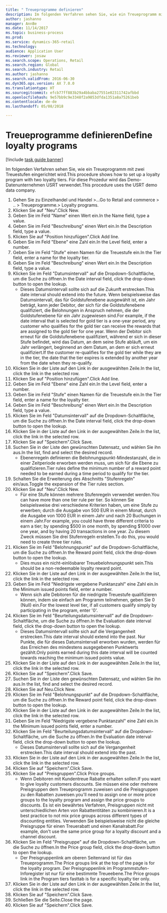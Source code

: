 ```yaml
--- 
title: " Treueprogramme definieren"
description: Im folgenden Verfahren sehen Sie, wie ein Treueprogramm mit zwei Treuestufen eingerichtet wird.
author: jashanno
manager: AnnBe
ms.date: 11/14/2017
ms.topic: business-process
ms.prod: 
ms.service: dynamics-365-retail
ms.technology: 
audience: Application User
ms.reviewer: josaw
ms.search.scope: Operations, Retail
ms.search.region: Global
ms.search.industry: Retail
ms.author: jashanno
ms.search.validFrom: 2016-06-30
ms.dyn365.ops.version: AX 7.0.0
ms.translationtype: HT
ms.sourcegitcommit: efcb77ff883b29a4bbaba27551e02311742afbbd
ms.openlocfilehash: 9e57bb9c9e3348f2a9853dfda1351a8a75261beb
ms.contentlocale: de-de
ms.lasthandoff: 05/08/2018

---
```

# <a name="define-loyalty-programs"></a><span data-ttu-id="1492e-103"> Treueprogramme definieren</span><span class="sxs-lookup"><span data-stu-id="1492e-103">Define loyalty programs</span></span>

[!include [task guide banner](../includes/task-guide-banner.md)]

<span data-ttu-id="1492e-104">Im folgenden Verfahren sehen Sie, wie ein Treueprogramm mit zwei Treuestufen eingerichtet wird.</span><span class="sxs-lookup"><span data-stu-id="1492e-104">This procedure shows how to set up a loyalty program with two loyalty tiers.</span></span> <span data-ttu-id="1492e-105">Für diese Prozedur wird das Demo-Datenunternehmen USRT verwendet.</span><span class="sxs-lookup"><span data-stu-id="1492e-105">This procedure uses the USRT demo data company.</span></span>

1. <span data-ttu-id="1492e-106">Gehen Sie zu Einzelhandel und Handel >...</span><span class="sxs-lookup"><span data-stu-id="1492e-106">Go to Retail and commerce > ..</span></span> <span data-ttu-id="1492e-107">> Treueprogramme.</span><span class="sxs-lookup"><span data-stu-id="1492e-107">> Loyalty programs.</span></span>
2. <span data-ttu-id="1492e-108">Klicken Sie auf "Neu".</span><span class="sxs-lookup"><span data-stu-id="1492e-108">Click New.</span></span>
3. <span data-ttu-id="1492e-109">Geben Sie im Feld "Name" einen Wert ein.</span><span class="sxs-lookup"><span data-stu-id="1492e-109">In the Name field, type a value.</span></span>
4. <span data-ttu-id="1492e-110">Geben Sie im Feld "Beschreibung" einen Wert ein.</span><span class="sxs-lookup"><span data-stu-id="1492e-110">In the Description field, type a value.</span></span>
5. <span data-ttu-id="1492e-111">Klicken Sie auf "Position hinzufügen".</span><span class="sxs-lookup"><span data-stu-id="1492e-111">Click Add line.</span></span>
6. <span data-ttu-id="1492e-112">Geben Sie im Feld "Ebene" eine Zahl ein.</span><span class="sxs-lookup"><span data-stu-id="1492e-112">In the Level field, enter a number.</span></span>
7. <span data-ttu-id="1492e-113">Geben Sie im Feld "Stufe" einen Namen für die Treuestufe ein.</span><span class="sxs-lookup"><span data-stu-id="1492e-113">In the Tier field, enter a name for the loyalty tier.</span></span>
8. <span data-ttu-id="1492e-114">Geben Sie im Feld "Beschreibung" einen Wert ein.</span><span class="sxs-lookup"><span data-stu-id="1492e-114">In the Description field, type a value.</span></span>
9. <span data-ttu-id="1492e-115">Klicken Sie im Feld "Datumsintervall" auf die Dropdown-Schaltfläche, um die Suche zu öffnen.</span><span class="sxs-lookup"><span data-stu-id="1492e-115">In the Date interval field, click the drop-down button to open the lookup.</span></span>
    * <span data-ttu-id="1492e-116">Dieses Datumsintervall sollte sich auf die Zukunft erstrecken.</span><span class="sxs-lookup"><span data-stu-id="1492e-116">This date interval should extend into the future.</span></span> <span data-ttu-id="1492e-117">Wenn beispielsweise das Datumsintervall, das für Goldstufenebene ausgewählt ist, ein Jahr beträgt, kann jeder Debitor, der sich für die Goldstufenebene qualifiziert, die Belohnungen in Anspruch nehmen, die der Goldstufenebene für ein Jahr zugewiesen sind.</span><span class="sxs-lookup"><span data-stu-id="1492e-117">For example, if the date interval that is selected for gold tier is a one-year period, any customer who qualifies for the gold tier can receive the rewards that are assigned to the gold tier for one year.</span></span> <span data-ttu-id="1492e-118">Wenn der Debitor sich erneut für die Goldstufenebene qualifiziert, während er sich in dieser Stufe befindet, wird das Datum, an dem seine Stufe abläuft, um ein Jahr verlängert, beginnend an dem Datum, an dem er sich erneut qualifiziert.</span><span class="sxs-lookup"><span data-stu-id="1492e-118">If the customer re-qualifies for the gold tier while they are in the tier, the date that the tier expires is extended by another year from the date when they re-qualify.</span></span>  
10. <span data-ttu-id="1492e-119">Klicken Sie in der Liste auf den Link in der ausgewählten Zeile.</span><span class="sxs-lookup"><span data-stu-id="1492e-119">In the list, click the link in the selected row.</span></span>
11. <span data-ttu-id="1492e-120">Klicken Sie auf "Position hinzufügen".</span><span class="sxs-lookup"><span data-stu-id="1492e-120">Click Add line.</span></span>
12. <span data-ttu-id="1492e-121">Geben Sie im Feld "Ebene" eine Zahl ein.</span><span class="sxs-lookup"><span data-stu-id="1492e-121">In the Level field, enter a number.</span></span>
13. <span data-ttu-id="1492e-122">Geben Sie im Feld "Stufe" einen Namen für die Treuestufe ein.</span><span class="sxs-lookup"><span data-stu-id="1492e-122">In the Tier field, enter a name for the loyalty tier.</span></span>
14. <span data-ttu-id="1492e-123">Geben Sie im Feld "Beschreibung" einen Wert ein.</span><span class="sxs-lookup"><span data-stu-id="1492e-123">In the Description field, type a value.</span></span>
15. <span data-ttu-id="1492e-124">Klicken Sie im Feld "Datumsintervall" auf die Dropdown-Schaltfläche, um die Suche zu öffnen.</span><span class="sxs-lookup"><span data-stu-id="1492e-124">In the Date interval field, click the drop-down button to open the lookup.</span></span>
16. <span data-ttu-id="1492e-125">Klicken Sie in der Liste auf den Link in der ausgewählten Zeile.</span><span class="sxs-lookup"><span data-stu-id="1492e-125">In the list, click the link in the selected row.</span></span>
17. <span data-ttu-id="1492e-126">Klicken Sie auf "Speichern".</span><span class="sxs-lookup"><span data-stu-id="1492e-126">Click Save.</span></span>
18. <span data-ttu-id="1492e-127">Suchen Sie in der Liste den gewünschten Datensatz, und wählen Sie ihn aus.</span><span class="sxs-lookup"><span data-stu-id="1492e-127">In the list, find and select the desired record.</span></span>
    * <span data-ttu-id="1492e-128">Ebenenregeln definieren die Belohnungspunkt-Mindestanzahl, die in einer Zeitperiode erworben werden muss, um sich für die Ebene zu qualifizieren.</span><span class="sxs-lookup"><span data-stu-id="1492e-128">Tier rules define the minimum number of a reward point needed to be earned during a time period to qualify for the tier.</span></span>  
19. <span data-ttu-id="1492e-129">Schalten Sie die Erweiterung des Abschnitts "Stufenregeln" ein/aus.</span><span class="sxs-lookup"><span data-stu-id="1492e-129">Toggle the expansion of the Tier rules section.</span></span>
20. <span data-ttu-id="1492e-130">Klicken Sie auf "Neu".</span><span class="sxs-lookup"><span data-stu-id="1492e-130">Click New.</span></span>
    * <span data-ttu-id="1492e-131">Für eine Stufe können mehrere Stufenregeln verwendet werden.</span><span class="sxs-lookup"><span data-stu-id="1492e-131">You can have more than one tier rule per tier.</span></span> <span data-ttu-id="1492e-132">So können Sie beispielsweise drei verschiedene Kriterien haben, um eine Stufe zu erwerben; durch die Ausgabe von 500 EUR in einem Monat, durch die Ausgabe von 1000 EUR in einem Jahr und nach 20 Buchungen in einem Jahr.</span><span class="sxs-lookup"><span data-stu-id="1492e-132">For example, you could have three different criteria to earn a tier; by spending $500 in one month, by spending $1000 over one year, and by having 20 transactions in one year.</span></span> <span data-ttu-id="1492e-133">Zu diesem Zweck müssen Sie drei Stufenregeln erstellen.</span><span class="sxs-lookup"><span data-stu-id="1492e-133">To do this, you would need to create three tier rules.</span></span>  
21. <span data-ttu-id="1492e-134">Klicken Sie im Feld "Belohnungspunkt" auf die Dropdown-Schaltfläche, um die Suche zu öffnen.</span><span class="sxs-lookup"><span data-stu-id="1492e-134">In the Reward point field, click the drop-down button to open the lookup.</span></span>
    * <span data-ttu-id="1492e-135">Dies muss ein nicht-einlösbarer Treuebelohnungspunkt sein.</span><span class="sxs-lookup"><span data-stu-id="1492e-135">This should be a non-redeemable loyalty reward point.</span></span>  
22. <span data-ttu-id="1492e-136">Klicken Sie in der Liste auf den Link in der ausgewählten Zeile.</span><span class="sxs-lookup"><span data-stu-id="1492e-136">In the list, click the link in the selected row.</span></span>
23. <span data-ttu-id="1492e-137">Geben Sie im Feld "Niedrigste vergebene Punktanzahl" eine Zahl ein.</span><span class="sxs-lookup"><span data-stu-id="1492e-137">In the Minimum issued points field, enter a number.</span></span>
    * <span data-ttu-id="1492e-138">Wenn sich alle Debitoren für die niedrigste Treuestufe qualifizieren können, indem sie einfach am Programm teilnehmen, geben Sie 0 (Null) ein.</span><span class="sxs-lookup"><span data-stu-id="1492e-138">For the lowest level tier, if all customers qualify simply by participating in the program, enter '0'.</span></span>  
24. <span data-ttu-id="1492e-139">Klicken Sie im Feld "Beurteilungsdatumsintervall" auf die Dropdown-Schaltfläche, um die Suche zu öffnen.</span><span class="sxs-lookup"><span data-stu-id="1492e-139">In the Evaluation date interval field, click the drop-down button to open the lookup.</span></span>
    * <span data-ttu-id="1492e-140">Dieses Datumsintervall sollte sich auf die Vergangenheit erstrecken.</span><span class="sxs-lookup"><span data-stu-id="1492e-140">This date interval should extend into the past.</span></span> <span data-ttu-id="1492e-141">Nur Punkte, die für dieses Datumsintervall erworben wurden, werden für das Erreichen des mindestens ausgegebenen Punktwerts gezählt.</span><span class="sxs-lookup"><span data-stu-id="1492e-141">Only points earned during this date interval will be counted towards reaching the minimum issued points value.</span></span>  
25. <span data-ttu-id="1492e-142">Klicken Sie in der Liste auf den Link in der ausgewählten Zeile.</span><span class="sxs-lookup"><span data-stu-id="1492e-142">In the list, click the link in the selected row.</span></span>
26. <span data-ttu-id="1492e-143">Klicken Sie auf "Speichern".</span><span class="sxs-lookup"><span data-stu-id="1492e-143">Click Save.</span></span>
27. <span data-ttu-id="1492e-144">Suchen Sie in der Liste den gewünschten Datensatz, und wählen Sie ihn aus.</span><span class="sxs-lookup"><span data-stu-id="1492e-144">In the list, find and select the desired record.</span></span>
28. <span data-ttu-id="1492e-145">Klicken Sie auf Neu.</span><span class="sxs-lookup"><span data-stu-id="1492e-145">Click New.</span></span>
29. <span data-ttu-id="1492e-146">Klicken Sie im Feld "Belohnungspunkt" auf die Dropdown-Schaltfläche, um die Suche zu öffnen.</span><span class="sxs-lookup"><span data-stu-id="1492e-146">In the Reward point field, click the drop-down button to open the lookup.</span></span>
30. <span data-ttu-id="1492e-147">Klicken Sie in der Liste auf den Link in der ausgewählten Zeile.</span><span class="sxs-lookup"><span data-stu-id="1492e-147">In the list, click the link in the selected row.</span></span>
31. <span data-ttu-id="1492e-148">Geben Sie im Feld "Niedrigste vergebene Punktanzahl" eine Zahl ein.</span><span class="sxs-lookup"><span data-stu-id="1492e-148">In the Minimum issued points field, enter a number.</span></span>
32. <span data-ttu-id="1492e-149">Klicken Sie im Feld "Beurteilungsdatumsintervall" auf die Dropdown-Schaltfläche, um die Suche zu öffnen.</span><span class="sxs-lookup"><span data-stu-id="1492e-149">In the Evaluation date interval field, click the drop-down button to open the lookup.</span></span>
    * <span data-ttu-id="1492e-150">Dieses Datumsintervall sollte sich auf die Vergangenheit erstrecken.</span><span class="sxs-lookup"><span data-stu-id="1492e-150">This date interval should extend into the past.</span></span>  
33. <span data-ttu-id="1492e-151">Klicken Sie in der Liste auf den Link in der ausgewählten Zeile.</span><span class="sxs-lookup"><span data-stu-id="1492e-151">In the list, click the link in the selected row.</span></span>
34. <span data-ttu-id="1492e-152">Klicken Sie auf "Speichern".</span><span class="sxs-lookup"><span data-stu-id="1492e-152">Click Save.</span></span>
35. <span data-ttu-id="1492e-153">Klicken Sie auf "Preisgruppen".</span><span class="sxs-lookup"><span data-stu-id="1492e-153">Click Price groups.</span></span>
    * <span data-ttu-id="1492e-154">Wenn Debitoren mit Kundentreue Rabatte erhalten sollen.</span><span class="sxs-lookup"><span data-stu-id="1492e-154">If you want to give loyalty customers discounts.</span></span> <span data-ttu-id="1492e-155">Sie müssen eine oder mehrere Preisgruppen dem Treueprogramm zuweisen und die Preisgruppen zu den Rabatten zuweisen.</span><span class="sxs-lookup"><span data-stu-id="1492e-155">you'll need to assign one or more price groups to the loyalty program and assign the price groups to discounts.</span></span> <span data-ttu-id="1492e-156">Es ist ein bewährtes Verfahren, Preisgruppen nicht mit unterschiedlichen Arten von Rabattentitäten zu kombinieren.</span><span class="sxs-lookup"><span data-stu-id="1492e-156">It is a best practice to not mix price groups across different types of discounting entities.</span></span>  <span data-ttu-id="1492e-157">Verwenden Sie beispielsweise nicht die gleiche Preisgruppe für einen Treuerabatt und einen Kanalrabatt.</span><span class="sxs-lookup"><span data-stu-id="1492e-157">For example, don't use the same price group for a loyalty discount and a channel discount.</span></span>  
36. <span data-ttu-id="1492e-158">Klicken Sie im Feld "Preisgruppe" auf die Dropdown-Schaltfläche, um die Suche zu öffnen.</span><span class="sxs-lookup"><span data-stu-id="1492e-158">In the Price group field, click the drop-down button to open the lookup.</span></span>
    * <span data-ttu-id="1492e-159">Der Preisgruppenlink am oberen Seitenrand ist für das Treueprogramm.</span><span class="sxs-lookup"><span data-stu-id="1492e-159">The Price groups link at the top of the page is for the loyalty program.</span></span> <span data-ttu-id="1492e-160">Der Preisgruppenlink im Programmstufen-Inforegister ist nur für eine bestimmte Treueebene.</span><span class="sxs-lookup"><span data-stu-id="1492e-160">The Price groups link in the Program tiers fasttab is for a specific loyalty tier only.</span></span>  
37. <span data-ttu-id="1492e-161">Klicken Sie in der Liste auf den Link in der ausgewählten Zeile.</span><span class="sxs-lookup"><span data-stu-id="1492e-161">In the list, click the link in the selected row.</span></span>
38. <span data-ttu-id="1492e-162">Klicken Sie auf "Speichern".</span><span class="sxs-lookup"><span data-stu-id="1492e-162">Click Save.</span></span>
39. <span data-ttu-id="1492e-163">Schließen Sie die Seite.</span><span class="sxs-lookup"><span data-stu-id="1492e-163">Close the page.</span></span>
40. <span data-ttu-id="1492e-164">Klicken Sie auf "Speichern".</span><span class="sxs-lookup"><span data-stu-id="1492e-164">Click Save.</span></span>


